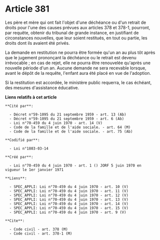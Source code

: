 # Article 381

Les père et mère qui ont fait l'objet d'une déchéance ou d'un retrait de droits pour l'une des causes prévues aux articles
378 et 378-1, pourront, par requête, obtenir du tribunal de grande instance, en justifiant de circonstances nouvelles, que
leur soient restitués, en tout ou partie, les droits dont ils avaient été privés.

La demande en restitution ne pourra être formée qu'un an au plus tôt après que le jugement prononçant la déchéance ou le
retrait est devenu irrévocable ; en cas de rejet, elle ne pourra être renouvelée qu'après une nouvelle période d'un an.
Aucune demande ne sera recevable lorsque, avant le dépôt de la requête, l'enfant aura été placé en vue de l'adoption.

Si la restitution est accordée, le ministère public requerra, le cas échéant, des mesures d'assistance éducative.

**Liens relatifs à cet article**

	**Cité par**:

	  - Décret n°59-1095 du 21 septembre 1959 - art. 13 (Ab)
	  - Décret n°59-1095 du 21 septembre 1959 - art. 6 (Ab)
	  - Loi n°70-459 du 4 juin 1970 - art. 14 (V)
	  - Code de la famille et de l'aide sociale. - art. 64 (M)
	  - Code de la famille et de l'aide sociale. - art. 75 (Ab)

	**Codifié par**:

	  - Loi n°1803-03-14

	**Créé par**:

	  - Loi n°70-459 du 4 juin 1970 - art. 1 () JORF 5 juin 1970 en vigueur le 1er janvier 1971

	**Liens**:

	  - SPEC_APPLI: Loi n°70-459 du 4 juin 1970 - art. 10 (V)
	  - SPEC_APPLI: Loi n°70-459 du 4 juin 1970 - art. 11 (V)
	  - SPEC_APPLI: Loi n°70-459 du 4 juin 1970 - art. 12 (V)
	  - SPEC_APPLI: Loi n°70-459 du 4 juin 1970 - art. 13 (V)
	  - SPEC_APPLI: Loi n°70-459 du 4 juin 1970 - art. 14 (V)
	  - SPEC_APPLI: Loi n°70-459 du 4 juin 1970 - art. 15 (V)
	  - SPEC_APPLI: Loi n°70-459 du 4 juin 1970 - art. 9 (V)

	**Cite**:

	  - Code civil - art. 378 (M)
	  - Code civil - art. 378-1 (M)

